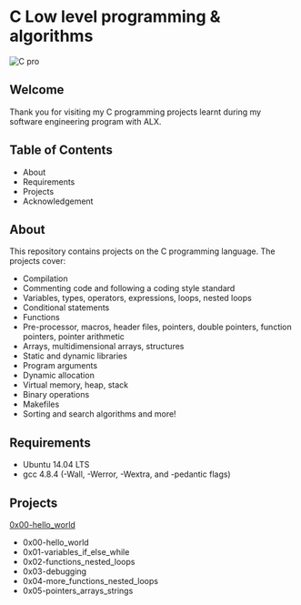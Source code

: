 # C Low level programming & algorithms


![C pro](https://user-images.githubusercontent.com/91147803/162432166-0f08df51-fadc-4d37-99f8-bc92b797589b.png)

## Welcome 
Thank you for visiting my C programming projects learnt during my software engineering program with ALX. 

## Table of Contents
- About
- Requirements
- Projects
- Acknowledgement

## About
This repository contains projects on the C programming language. The projects cover:

- Compilation
- Commenting code and following a coding style standard
- Variables, types, operators, expressions, loops, nested loops
- Conditional statements
- Functions
- Pre-processor, macros, header files, pointers, double pointers, function pointers, pointer arithmetic
- Arrays, multidimensional arrays, structures
- Static and dynamic libraries
- Program arguments
- Dynamic allocation
- Virtual memory, heap, stack
- Binary operations
- Makefiles
- Sorting and search algorithms and more!

## Requirements
- Ubuntu 14.04 LTS
- gcc 4.8.4 (-Wall, -Werror, -Wextra, and -pedantic flags)

## Projects
<a href="#0x00-hello_world">0x00-hello_world</a>
- 0x00-hello_world
- 0x01-variables_if_else_while
- 0x02-functions_nested_loops
- 0x03-debugging
- 0x04-more_functions_nested_loops
- 0x05-pointers_arrays_strings
